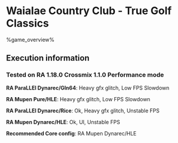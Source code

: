 # Waialae Country Club - True Golf Classics 

%game_overview%

## Execution information

### Tested on RA 1.18.0 Crossmix 1.1.0 Performance mode

**RA ParaLLEl Dynarec/Gln64**: Heavy gfx glitch, Low FPS Slowdown

**RA Mupen Pure/HLE**: Heavy gfx glitch, Low FPS Slowdown

**RA ParaLLEl Dynarec/Rice**: Ok, Heavy gfx glitch, Unstable FPS

**RA Mupen Dynarec/HLE**: Ok, UI, Unstable FPS

**Recommended Core config**: RA Mupen Dynarec/HLE